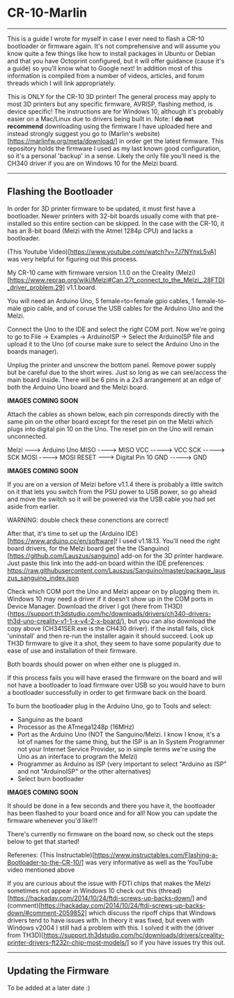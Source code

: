 # CR-10-Marlin

---

This is a guide I wrote for myself in case I ever need to flash a CR-10 bootloader or firmware again. It's not comprehensive and will assume you know quite a few things like how to install packages in Ubuntu or Debian and that you have Octoprint configured, but it will offer guidance (cause it's a guide) so you'll know what to Google next! In addition most of this information is compiled from a number of videos, articles, and forum threads which I will link appropriately. 

This is ONLY for the CR-10 3D printer! The general process may apply to most 3D printers but any specific firmware, AVRISP, flashing method, is device specific! The instructions are for Windows 10, although it's probably easier on a Mac/Linux due to drivers being built in. 
    Note: I **do not recommend** downloading using the firmware I have uploaded here and instead strongly suggest you go to (Marlin's website)[https://marlinfw.org/meta/download/] in order get the latest firmware. This repository holds the firmware I used as my last known good configuration, so it's a personal 'backup' in a sense. Likely the only file you'll need is the CH340 driver if you are on Windows 10 for the Melzi board.

---

## Flashing the Bootloader

In order for 3D printer firmware to be updated, it must first have a bootloader. Newer printers with 32-bit boards usually come with that pre-installed so this entire section can be skipped. In the case with the CR-10, it has an 8-bit board (Melzi with the Atmel 1284p CPU) and lacks a bootloader. 

(This Youtube Video)[https://www.youtube.com/watch?v=7J7NYnxL5vA] was very helpful for figuring out this process.

My CR-10 came with firmware version 1.1.0 on the Creality (Melzi)[https://www.reprap.org/wiki/Melzi#Can.27t_connect_to_the_Melzi_.28FTDI_driver_problem.29] v1.1.board. 

You will need an Arduino Uno, 5 female=to=female gpio cables, 1 female-to-male gpio cable, and of coruse the USB cables for the Arduino Uno and the Melzi.

Connect the Uno to the IDE and select the right COM port. Now we're going to go to File -> Examples -> ArduinoISP -> Select the ArduinoISP file and upload it to the Uno (of course make sure to select the Arduino Uno in the boards manager).

Unplug the printer and unscrew the bottom panel. Remove power supply but be careful due to the short wires. Just so long as we can see/access the main board inside. There will be 6 pins in a 2x3 arrangement at an edge of both the Arduino Uno board and the Melzi board. 

 **IMAGES COMING SOON**

Attach the cables as shown below, each pin corresponds directly with the same pin on the other board except for the reset pin on the Melzi which plugs into digital pin 10 on the Uno. The reset pin on the Uno will remain unconnected.

Melzi ---> Arduino Uno
MISO ----> MISO
VCC -----> VCC
SCK -----> SCK
MOSI ----> MOSI
RESET ---> Digital Pin 10
GND -----> GND   

**IMAGES COMING SOON**

If you are on a version of Melzi before v1.1.4 there is probably a little switch on it that lets you switch from the PSU power to USB power, so go ahead and move the switch so it will be powered via the USB cable you had set aside from earlier.

WARNING: double check these conenctions are correct!

After that, it's time to set up the (Arduino IDE)[https://www.arduino.cc/en/software]! I used v1.18.13. You'll need the right board drivers, for the Melzi board get the the (Sanguino)[https://github.com/Lauszus/sanguino] add-on for the 3D printer hardware. Just paste this link into the add-on board within the IDE preferences: https://raw.githubusercontent.com/Lauszus/Sanguino/master/package_lauszus_sanguino_index.json

 Check which COM port the Uno and Melzi appear on by plugging them in. Windows 10 may need a driver if it doesn't show up in the COM ports in Device Manager. Download the driver I got (here from TH3D){https://support.th3dstudio.com/hc/downloads/drivers/ch340-drivers-th3d-uno-creality-v1-1-x-v4-2-x-board/}, but you can also download the copy above (CH341SER.exe is the CH430 driver). If the install fails, click 'uninstall' and then re-run the installer again it should succeed. Look up TH3D firmware to give it a shot, they seem to have some popularity due to ease of use and installation of their firmware.

Both boards should power on when either one is plugged in.

If this process fails you will have erased the firmware on the board and will not have a bootloader to load firmware over USB so you would have to burn a bootloader successfully in order to get firmware back on the board.

To burn the bootloader plug in the Arduino Uno, go to Tools and select:
- Sanguino as the board
- Processor as the ATmega1248p (16MHz)
- Port as the Arduino Uno (NOT the Sanguino/Melzi. I know I know, it's a lot of names for the same thing, but the ISP is an In System Programmer not your Internet Service Provider, so in simple terms we're using the Uno as an interface to program the Melzi)
- Programmer as Arduino as ISP (very important to select "Arduino as ISP" and not "ArduinoISP" or the other alternatives) 
- Select burn bootloader

**IMAGES COMING SOON**

It should be done in a few seconds and there you have it, the bootloader has been flashed to your board once and for all! Now you can update the firmware whenever you'd like!!!

There's currently no firmware on the board now, so check out the steps below to get that started!

Referenes: (This Instructable)[https://www.instructables.com/Flashing-a-Bootloader-to-the-CR-10/] was very informative as well as the YouTube video mentioned above

If you are curious about the issue with FDTI chips that makes the Melzi sometimes not appear in Windows 10 check out this (thread)[https://hackaday.com/2014/10/24/ftdi-screws-up-backs-down/] and (comment)[https://hackaday.com/2014/10/24/ftdi-screws-up-backs-down/#comment-2059852] which discuss the ripoff chips that Windows drivers tend to have issues with. In theory it was fixed, but even with Windows v2004 I still had a problem with this. I solved it with the (driver from TH3D)[https://support.th3dstudio.com/hc/downloads/drivers/creality-printer-drivers-ft232r-chip-most-models/] so if you have issues try this out.

---

## Updating the Firmware

To be added at a later date :)
